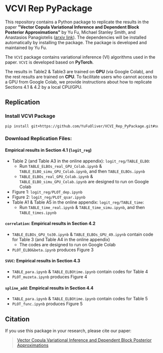 # VCVI Rep PyPackage

This repository contains a Python package to replicate the results in the paper **"Vector Copula Variational Inference and Dependent Block Posterior Approximations"** by Yu Fu, Michael Stanley Smith, and Anastasios Panagiotelis ([arxiv link](https://arxiv.org/abs/2503.01072)). The dependencies will be installed automatically by installing the package. The package is developed and maintained by Yu Fu.

The `VCVI` package contains variational inference (VI) algorithms used in the paper. `VCVI` is developed based on **PyTorch**.

The results in Table2 & Table3 are trained on **GPU** (via Google Colab), and the rest results are trained on **CPU**. To facilitate users who cannot access to a GPU from Google Colab, we provide instructions about how to replicate Sections 4.1 & 4.2 by a local CPU/GPU.

## Replication
### Install VCVI Package

```bash
pip install git+https://github.com/YuFuOliver/VCVI_Rep_PyPackage.git#subdirectory=VCVI
```

### Download Replication Files:

#### Empirical results in Section 4.1 (`logit_reg`)
- Table 2 (and Table A3 in the online appendix): `logit_reg/TABLE_ELBO`:
  - Run `TABLE_ELBOs_real_GPU_Colab.ipynb` & `TABLE_ELBO_simu_GPU_Colab.ipynb`, and then `TABLE_ELBOs.ipynb`
  - `TABLE_ELBOs_real_GPU_Colab.ipynb` & `TABLE_ELBO_simu_GPU_Colab.ipynb` are designed to run on Google Colab
- Figure 1: `logit_reg/PLOT_dep.ipynb`
- Figure 2: `logit_reg/PLOT_qsar.ipynb`
- Table A1 & Table A5 in the online appendix: `logit_reg/TABLE_time`:
  - Run `TABLE_time_real.ipynb` & `TABLE_time_simu.ipynb`, and then `TABLE_times.ipynb`


#### `correlation`: Empirical results in Section 4.2
- `TABLE_ELBOs_GPU_to30.ipynb` & `TABLE_ELBOs_GPU_49.ipynb` contain code for Table 3 (and Table A4 in the online appendix)
  - The codes are designed to run on Google Colab
- `PLOT_ELBO&beta.ipynb` produces Figure 3

#### `SVUC`: Empirical results in Section 4.3
- `TABLE_para.ipynb` & `TABLE_ELBOtime.ipynb` contain codes for Table 4
- `PLOT_muzeta.ipynb` produces Figure 4

#### `spline_add`: Empirical results in Section 4.4
- `TABLE_para.ipynb` & `TABLE_ELBOtime.ipynb` contain codes for Table 5
- `PLOT_func.ipynb` produces Figure 5












<!-- ### GPU Support

GPU algorithms are available as a separate package `VCVI_GPU`. Install separately:

```bash
pip install git+https://github.com/YuFuOliver/VCVI_Rep_PyPackage.git#subdirectory=VCVI/GPU
```

> **Note:** GPU package allows flexible PyTorch versions for different CUDA setups. -->

<!-- ## Usage
The packages are highly user-friendly. However, the purpose of this readme is to introduce how to replicate the paper but not to explain how to use the packages.

The packages support user-defined posterior distributions or any model written in **Stan**.

Training is as simple as:
```python
# mean field variational inference
from VCVI import MFVI

mf = MFVI(optimizer='Adam', sampling=False,
          stan_model=None, log_post=log_post)
          
ELBO_mf = mf.train(num_iter=40000)
``` -->



## Citation
If you use this package in your research, please cite our paper:  
> [Vector Copula Variational Inference and Dependent Block Posterior Approximations](https://arxiv.org/abs/2503.01072)
